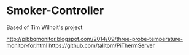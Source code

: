 # Smoker-Controller

Based of Tim Wilhoit's project

http://pibbqmonitor.blogspot.com/2014/09/three-probe-temperature-monitor-for.html
https://github.com/talltom/PiThermServer
